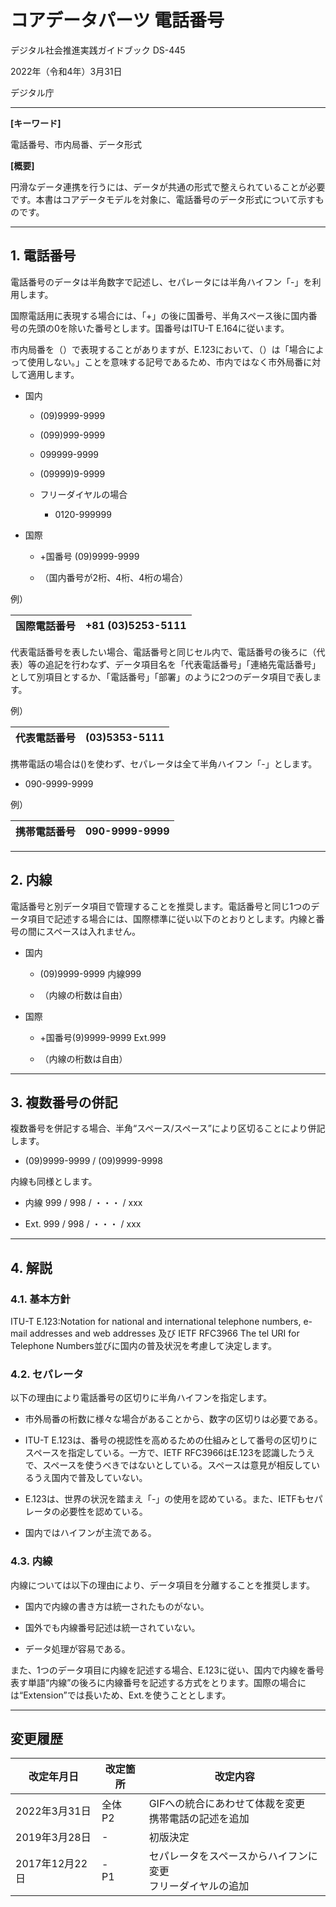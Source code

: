 # コアデータパーツ 電話番号 <!-- omit in toc -->

デジタル社会推進実践ガイドブック DS-445 

2022年（令和4年）3月31日

デジタル庁

-----

**[キーワード]**

電話番号、市内局番、データ形式

**[概要]**

円滑なデータ連携を行うには、データが共通の形式で整えられていることが必要です。本書はコアデータモデルを対象に、電話番号のデータ形式について示すものです。

-----
## 1. 電話番号

電話番号のデータは半角数字で記述し、セパレータには半角ハイフン「-」を利用します。

国際電話用に表現する場合には、「+」の後に国番号、半角スペース後に国内番号の先頭の0を除いた番号とします。国番号はITU-T E.164に従います。

市内局番を（）で表現することがありますが、E.123において、（）は「場合によって使用しない。」ことを意味する記号であるため、市内ではなく市外局番に対して適用します。

-   国内

    -   (09)9999-9999

    -   (099)999-9999

    -   099999-9999

    -   (09999)9-9999

    -   フリーダイヤルの場合

        -   0120-999999

-   国際

    -   +国番号 (09)9999-9999

    -   （国内番号が2桁、4桁、4桁の場合）

例）

|国際電話番号 | +81 (03)5253-5111 |
|------------|-------------------|  


代表電話番号を表したい場合、電話番号と同じセル内で、電話番号の後ろに（代表）等の追記を行わなず、データ項目名を「代表電話番号」「連絡先電話番号」として別項目とするか、「電話番号」「部署」のように2つのデータ項目で表します。

例）

| 代表電話番号 | (03)5353-5111 |
|-------------|---------------|  


携帯電話の場合は()を使わず、セパレータは全て半角ハイフン「-」とします。

-   090-9999-9999

例）

| 携帯電話番号 |090-9999-9999 |
|-------------|--------------|  


-----
## 2. 内線

電話番号と別データ項目で管理することを推奨します。電話番号と同じ1つのデータ項目で記述する場合には、国際標準に従い以下のとおりとします。内線と番号の間にスペースは入れません。

-   国内

    -   (09)9999-9999 内線999

    -   （内線の桁数は自由）

-   国際

    -   +国番号(9)9999-9999 Ext.999

    -   （内線の桁数は自由）

-----
## 3. 複数番号の併記

複数番号を併記する場合、半角“スペース/スペース”により区切ることにより併記します。

-   (09)9999-9999 / (09)9999-9998

内線も同様とします。

-   内線 999 / 998 / ・・・ / xxx

-   Ext. 999 / 998 / ・・・ / xxx

-----
## 4. 解説

### 4.1. 基本方針

ITU-T E.123:Notation for national and international telephone numbers, e-mail addresses and web addresses 及び IETF RFC3966 The tel URI for Telephone Numbers並びに国内の普及状況を考慮して決定します。

### 4.2. セパレータ

以下の理由により電話番号の区切りに半角ハイフンを指定します。

-   市外局番の桁数に様々な場合があることから、数字の区切りは必要である。

-   ITU-T E.123は、番号の視認性を高めるための仕組みとして番号の区切りにスペースを指定している。一方で、IETF RFC3966はE.123を認識したうえで、スペースを使うべきではないとしている。スペースは意見が相反しているうえ国内で普及していない。

-   E.123は、世界の状況を踏まえ「-」の使用を認めている。また、IETFもセパレータの必要性を認めている。

-   国内ではハイフンが主流である。

### 4.3. 内線

内線については以下の理由により、データ項目を分離することを推奨します。

-   国内で内線の書き方は統一されたものがない。

-   国外でも内線番号記述は統一されていない。

-   データ処理が容易である。

また、1つのデータ項目に内線を記述する場合、E.123に従い、国内で内線を番号表す単語“内線”の後ろに内線番号を記述する方式をとります。国際の場合には“Extension”では長いため、Ext.を使うこととします。

-----
## 変更履歴 <!-- omit in toc -->

| 改定年月日    | 改定箇所 | 改定内容 |
|---------------|----------|--------|
| 2022年3月31日 | 全体<br>P2     | GIFへの統合にあわせて体裁を変更<br>携帯電話の記述を追加   |
| 2019年3月28日 | -        | 初版決定                        |
| 2017年12月22日| -<br>P1   | セパレータをスペースからハイフンに変更<br>フリーダイヤルの追加 |
